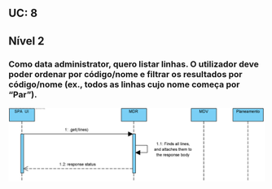 ## **UC: 8**
## Nível 2

### Como data administrator, quero listar linhas. O utilizador deve poder ordenar por código/nome e filtrar os resultados por código/nome (ex., todos as linhas cujo nome começa por “Par”).



![UC: 8](UC8.png)